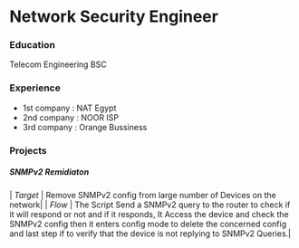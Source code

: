 # Network Security Engineer

### Education
Telecom Engineering BSC

### Experience
- 1st company : NAT Egypt
- 2nd company : NOOR ISP
- 3rd company : Orange Bussiness

### Projects

##### SNMPv2 Remidiaton
| _Target_ | Remove SNMPv2 config from large number of Devices on the network|
| _Flow_ | The Script Send a SNMPv2 query to the router to check if it will respond or not and if it responds, It Access the device and check the SNMPv2 config then it enters config mode to delete the concerned config and last step if to verify that the device is not replying to SNMPv2 Queries.|
